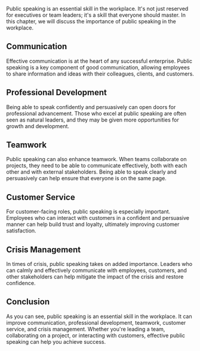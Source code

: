 
Public speaking is an essential skill in the workplace. It's not just reserved for executives or team leaders; it's a skill that everyone should master. In this chapter, we will discuss the importance of public speaking in the workplace.

Communication
-------------

Effective communication is at the heart of any successful enterprise. Public speaking is a key component of good communication, allowing employees to share information and ideas with their colleagues, clients, and customers.

Professional Development
------------------------

Being able to speak confidently and persuasively can open doors for professional advancement. Those who excel at public speaking are often seen as natural leaders, and they may be given more opportunities for growth and development.

Teamwork
--------

Public speaking can also enhance teamwork. When teams collaborate on projects, they need to be able to communicate effectively, both with each other and with external stakeholders. Being able to speak clearly and persuasively can help ensure that everyone is on the same page.

Customer Service
----------------

For customer-facing roles, public speaking is especially important. Employees who can interact with customers in a confident and persuasive manner can help build trust and loyalty, ultimately improving customer satisfaction.

Crisis Management
-----------------

In times of crisis, public speaking takes on added importance. Leaders who can calmly and effectively communicate with employees, customers, and other stakeholders can help mitigate the impact of the crisis and restore confidence.

Conclusion
----------

As you can see, public speaking is an essential skill in the workplace. It can improve communication, professional development, teamwork, customer service, and crisis management. Whether you're leading a team, collaborating on a project, or interacting with customers, effective public speaking can help you achieve success.

